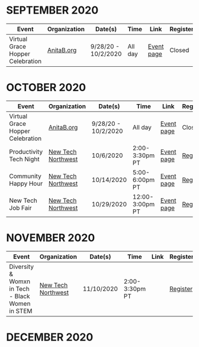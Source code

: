 # SEPTEMBER 2020

| Event       | Organization | Date(s) | Time | Link          | Register  |
| ----------- | ------------ | ------- | ---- | ------------- | --------- |
| Virtual Grace Hopper Celebration | [AnitaB.org](https://anitab.org/) | 9/28/20 - 10/2/2020 | All day | [Event page](https://ghc.anitab.org/) | Closed |


# OCTOBER 2020

| Event       | Organization | Date(s) | Time | Link          | Register  |
| ----------- | ------------ | ------- | ---- | ------------- | --------- |
| Virtual Grace Hopper Celebration | [AnitaB.org](https://anitab.org/) | 9/28/20 - 10/2/2020 | All day | [Event page](https://ghc.anitab.org/) | Closed |
| Productivity Tech Night | [New Tech Northwest](https://www.newtechnorthwest.com/) | 10/6/2020 | 2:00-3:30pm PT | [Event page](https://www.newtechnorthwest.com/new-tech-virtual-meetup-productivity-tech-night-october-6-2020/) | [Register](https://www.eventbrite.com/e/new-tech-virtual-meetup-productivity-tech-tickets-121275808207) |
| Community Happy Hour | [New Tech Northwest](https://www.newtechnorthwest.com/) | 10/14/2020 | 5:00-6:00pm PT | [Event page](https://www.newtechnorthwest.com/new-tech-nw-community-happy-hour-october-14-2020/) | [Register](https://www.eventbrite.com/e/new-tech-nw-community-happy-hour-tickets-123067737917) |
| New Tech Job Fair | [New Tech Northwest](https://www.newtechnorthwest.com/) | 10/29/2020 | 12:00-3:00pm PT | [Event page](https://www.newtechjobfair.com/) | [Register](https://www.eventbrite.com/e/new-tech-virtual-job-fair-tickets-120243675069) |


# NOVEMBER 2020

| Event       | Organization | Date(s) | Time | Link          | Register  |
| ----------- | ------------ | ------- | ---- | ------------- | --------- |
| Diversity & Womxn in Tech - Black Women in STEM | [New Tech Northwest](https://www.newtechnorthwest.com/) | 11/10/2020 | 2:00-3:30pm PT |  | [Register](https://www.eventbrite.com/e/diversity-womxn-in-tech-black-women-in-stem-tickets-123038285825) |




# DECEMBER 2020

